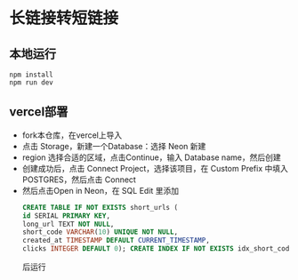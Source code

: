 # 长链接转短链接
## 本地运行
  ```npm
  npm install
  npm run dev
  ```
## vercel部署
- fork本仓库，在vercel上导入
- 点击 Storage，新建一个Database：选择 Neon 新建
- region 选择合适的区域，点击Continue，输入 Database name，然后创建
- 创建成功后，点击 Connect Project，选择该项目，在 Custom Prefix 中填入 POSTGRES，然后点击 Connect
- 然后点击Open in Neon，在 SQL Edit 里添加
  ```SQL
  CREATE TABLE IF NOT EXISTS short_urls (
  id SERIAL PRIMARY KEY,
  long_url TEXT NOT NULL,
  short_code VARCHAR(10) UNIQUE NOT NULL,
  created_at TIMESTAMP DEFAULT CURRENT_TIMESTAMP,
  clicks INTEGER DEFAULT 0); CREATE INDEX IF NOT EXISTS idx_short_code ON short_urls(short_code);
  ```
  后运行

